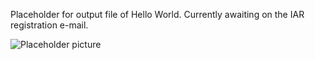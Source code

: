 Placeholder for output file of Hello World. Currently awaiting on the IAR registration e-mail.

![Placeholder picture](../assets/placeholder.jpg)
